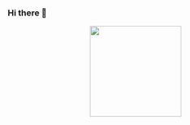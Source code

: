 ### Hi there 👋

<!--
<img align="right" src="https://media.giphy.com/media/d31vTpVi1LAcDvdm/giphy.gif" height="160px" width="auto">
### 🎀 &nbsp;Stats
-->

<p align="center">
<a href="https://github.com/dnsva">
  <img height="180em" src="https://github-readme-stats-eight-theta.vercel.app/api/top-langs/?username=dnsva&layout=compact&theme=default" />

</a>
</p>

<!--
**dnsva/dnsva** is a ✨ _special_ ✨ repository because its `README.md` (this file) appears on your GitHub profile.

Here are some ideas to get you started:

- 🔭 I’m currently working on ...
- 🌱 I’m currently learning ...
- 👯 I’m looking to collaborate on ...
- 🤔 I’m looking for help with ...
- 💬 Ask me about ...
- 📫 How to reach me: ...
- 😄 Pronouns: ...
- ⚡ Fun fact: ...
-->
